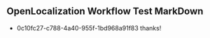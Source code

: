 ## OpenLocalization Workflow Test MarkDown
* 0c10fc27-c788-4a40-955f-1bd968a91f83 
thanks!

<!--HONumber=Mar16_HO5-->


